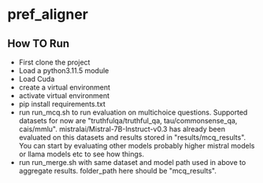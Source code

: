 # pref_aligner

## How TO Run
* First clone the project
* Load a python3.11.5 module
* Load Cuda
* create a virtual environment
* activate virtual environment
* pip install requirements.txt
* run run_mcq.sh to run evaluation on multichoice questions. Supported datasets for now are "truthfulqa/truthful_qa, tau/commonsense_qa, cais/mmlu". mistralai/Mistral-7B-Instruct-v0.3 has already been evaluated on this datasets and results stored in "results/mcq_results". You can start by evaluating other models probably higher mistral models or llama models etc to see how things. 
* run run_merge.sh with same dataset and model path used in above to aggregate results. folder_path here should be "mcq_results".